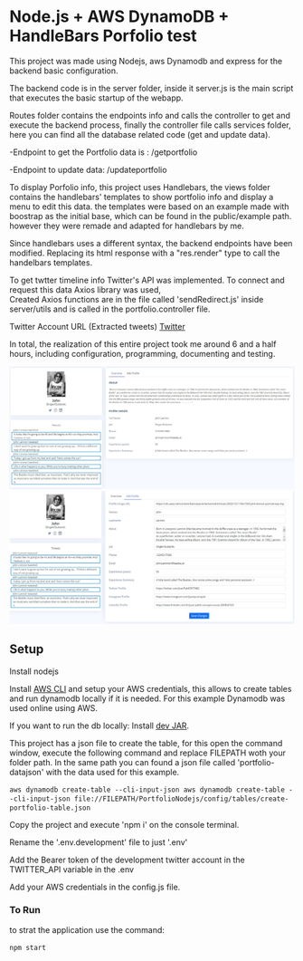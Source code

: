 # Node.js + AWS DynamoDB + HandleBars Porfolio test

This project was made using Nodejs, aws Dynamodb and express for the backend basic configuration.

The backend code is in the server folder, inside it server.js is the main script that executes the basic startup of the webapp.

Routes folder contains the endpoints info and calls the controller to get and execute the backend process,
finally the controller file calls services folder, here you can find all the database related code (get and update data).

-Endpoint to get the Portfolio data is : /getportfolio

-Endpoint to update data: /updateportfolio

To display Porfolio info, this project uses Handlebars, the views folder contains the handlebars' templates to show portfolio info and
display a menu to edit this data. the templates were based on an example made with boostrap as the initial base, which can be found in the public/example path.
however they were remade and adapted for handlebars by me.

Since handlebars uses a different syntax, the backend endpoints have been modified.
Replacing its html response with a "res.render" type to call the handelbars templates.

To get twtter timeline info Twitter's API was implemented. To connect and request this data Axios library was used,  
Created Axios functions are in the file called 'sendRedirect.js' inside server/utils and is called in the portfolio.controller file.

Twitter Account URL (Extracted tweets) [Twitter](https://twitter.com/JuanPab03977482)

In total, the realization of this entire project took me around 6 and a half hours, including configuration, programming, documenting and testing.

![image](/public/assets/img/getportfolio2.JPG)
![image](/public/assets/img/updateportfolio2.JPG)

## Setup

Install nodejs

Install [AWS CLI](https://docs.aws.amazon.com/amazondynamodb/latest/developerguide/Tools.CLI.html#Tools.CLI.DownloadingAndRunning) and setup your AWS credentials, this allows to create tables and run dynamodb locally if it is needed.
For this example Dynamodb was used online using AWS.

If you want to run the db locally:
Install [dev JAR](https://docs.aws.amazon.com/amazondynamodb/latest/developerguide/DynamoDBLocal.html).

This project has a json file to create the table, for this open the command window, execute the following command and replace FILEPATH woth your folder path.
In the same path you can found a json file called 'portfolio-datajson' with the data used for this example.

```
aws dynamodb create-table --cli-input-json aws dynamodb create-table --cli-input-json file://FILEPATH/PortfolioNodejs/config/tables/create-portfolio-table.json
```

Copy the project and execute 'npm i' on the console terminal.

Rename the '.env.development' file to just '.env'

Add the Bearer token of the development twitter account in the TWITTER_API variable in the .env

Add your AWS credentials in the config.js file.

### To Run

to strat the application use the command:

```shell
npm start
```
